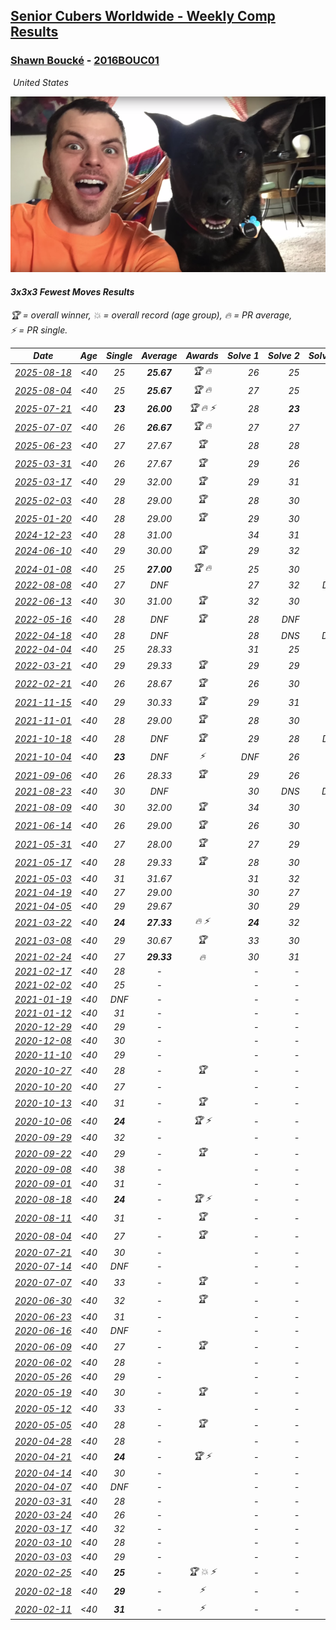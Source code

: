 <style>table {white-space: nowrap;}</style>
<link rel="stylesheet" type="text/css" href="/scw-comp/css/flags.css" />

## [Senior Cubers Worldwide - Weekly Comp Results](/scw-comp/results/)
### [Shawn Boucké](README.md) - [2016BOUC01](https://www.worldcubeassociation.org/persons/2016BOUC01?event=333fm)

<i class="flag flag-US" />&nbsp;United States

![Shawn Boucké](1471010375.png)

#### 3x3x3 Fewest Moves Results

<span style="white-space: nowrap;">🏆 = overall winner</span>, <span style="white-space: nowrap;">💥 = overall record (age group)</span>, <span style="white-space: nowrap;">🔥 = PR average</span>, <span style="white-space: nowrap;">⚡ = PR single</span>.

| Date | Age | Single | Average | Awards | Solve 1 | Solve 2 | Solve 3 | Solution |
| :--: | :--: | :--: | :--: | :--: | --: | --: | --: | :-- |
| [2025-08-18](../../results/2025-08-18/333fm.md) | <40 | 25 | **25.67** | 🏆 🔥 | 26 | 25 | 26 | [Desktop](https://www.facebook.com/events/752385294068410/permalink/753704620603144) / [Mobile](https://m.facebook.com/events/752385294068410?view=permalink&id=753704620603144) |
| [2025-08-04](../../results/2025-08-04/333fm.md) | <40 | 25 | **25.67** | 🏆 🔥 | 27 | 25 | 25 | [Desktop](https://www.facebook.com/events/1028986702765738/permalink/1031414259189649) / [Mobile](https://m.facebook.com/events/1028986702765738?view=permalink&id=1031414259189649) |
| [2025-07-21](../../results/2025-07-21/333fm.md) | <40 | **23** | **26.00** | 🏆 🔥 ⚡ | 28 | **23** | 27 | [Desktop](https://www.facebook.com/events/1358205781912469/permalink/1361054911627556) / [Mobile](https://m.facebook.com/events/1358205781912469?view=permalink&id=1361054911627556) |
| [2025-07-07](../../results/2025-07-07/333fm.md) | <40 | 26 | **26.67** | 🏆 🔥 | 27 | 27 | 26 | [Desktop](https://www.facebook.com/events/1425074485301641/permalink/1425574085251681) / [Mobile](https://m.facebook.com/events/1425074485301641?view=permalink&id=1425574085251681) |
| [2025-06-23](../../results/2025-06-23/333fm.md) | <40 | 27 | 27.67 | 🏆 | 28 | 28 | 27 | [Desktop](https://www.facebook.com/events/1471781897145901/permalink/1481871206136970) / [Mobile](https://m.facebook.com/events/1471781897145901?view=permalink&id=1481871206136970) |
| [2025-03-31](../../results/2025-03-31/333fm.md) | <40 | 26 | 27.67 | 🏆 | 29 | 26 | 28 | [Desktop](https://www.facebook.com/events/1407577470408937/permalink/1408407696992581) / [Mobile](https://m.facebook.com/events/1407577470408937?view=permalink&id=1408407696992581) |
| [2025-03-17](../../results/2025-03-17/333fm.md) | <40 | 29 | 32.00 | 🏆 | 29 | 31 | 36 | [Desktop](https://www.facebook.com/events/1337425114124627/permalink/1343187996881672) / [Mobile](https://m.facebook.com/events/1337425114124627?view=permalink&id=1343187996881672) |
| [2025-02-03](../../results/2025-02-03/333fm.md) | <40 | 28 | 29.00 | 🏆 | 28 | 30 | 29 | [Desktop](https://www.facebook.com/events/605002372462927/permalink/607832905513207) / [Mobile](https://m.facebook.com/events/605002372462927?view=permalink&id=607832905513207) |
| [2025-01-20](../../results/2025-01-20/333fm.md) | <40 | 28 | 29.00 | 🏆 | 29 | 30 | 28 | [Desktop](https://www.facebook.com/events/2431599283867344/permalink/2432421653785107) / [Mobile](https://m.facebook.com/events/2431599283867344?view=permalink&id=2432421653785107) |
| [2024-12-23](../../results/2024-12-23/333fm.md) | <40 | 28 | 31.00 |  | 34 | 31 | 28 | [Desktop](https://www.facebook.com/events/1089321362895258/permalink/1094821089011952) / [Mobile](https://m.facebook.com/events/1089321362895258?view=permalink&id=1094821089011952) |
| [2024-06-10](../../results/2024-06-10/333fm.md) | <40 | 29 | 30.00 | 🏆 | 29 | 32 | 29 | [Desktop](https://www.facebook.com/events/1490716228238504/permalink/1491051661538294) / [Mobile](https://m.facebook.com/events/1490716228238504?view=permalink&id=1491051661538294) |
| [2024-01-08](../../results/2024-01-08/333fm.md) | <40 | 25 | **27.00** | 🏆 🔥 | 25 | 30 | 26 | [Desktop](https://www.facebook.com/events/1863505057415574/permalink/1865347153898031) / [Mobile](https://m.facebook.com/events/1863505057415574?view=permalink&id=1865347153898031) |
| [2022-08-08](../../results/2022-08-08/333fm.md) | <40 | 27 | DNF |  | 27 | 32 | DNF | [Desktop](https://www.facebook.com/events/743432360264158/permalink/743653950241999) / [Mobile](https://m.facebook.com/events/743432360264158?view=permalink&id=743653950241999) |
| [2022-06-13](../../results/2022-06-13/333fm.md) | <40 | 30 | 31.00 | 🏆 | 32 | 30 | 31 | [Desktop](https://www.facebook.com/events/1355444268291662/permalink/1356787354824020) / [Mobile](https://m.facebook.com/events/1355444268291662?view=permalink&id=1356787354824020) |
| [2022-05-16](../../results/2022-05-16/333fm.md) | <40 | 28 | DNF | 🏆 | 28 | DNF | 31 | [Desktop](https://www.facebook.com/events/546388867059564/permalink/546985036999947) / [Mobile](https://m.facebook.com/events/546388867059564?view=permalink&id=546985036999947) |
| [2022-04-18](../../results/2022-04-18/333fm.md) | <40 | 28 | DNF |  | 28 | DNS | DNS | [Desktop](https://www.facebook.com/events/481498517057319/permalink/490090509531453) / [Mobile](https://m.facebook.com/events/481498517057319?view=permalink&id=490090509531453) |
| [2022-04-04](../../results/2022-04-04/333fm.md) | <40 | 25 | 28.33 |  | 31 | 25 | 29 | [Desktop](https://www.facebook.com/events/543899430633638/permalink/547281650295416) / [Mobile](https://m.facebook.com/events/543899430633638?view=permalink&id=547281650295416) |
| [2022-03-21](../../results/2022-03-21/333fm.md) | <40 | 29 | 29.33 | 🏆 | 29 | 29 | 30 | [Desktop](https://www.facebook.com/events/384201419918111/permalink/384798823191704) / [Mobile](https://m.facebook.com/events/384201419918111?view=permalink&id=384798823191704) |
| [2022-02-21](../../results/2022-02-21/333fm.md) | <40 | 26 | 28.67 | 🏆 | 26 | 30 | 30 | [Desktop](https://www.facebook.com/events/2989769407942827/permalink/2991511877768580) / [Mobile](https://m.facebook.com/events/2989769407942827?view=permalink&id=2991511877768580) |
| [2021-11-15](../../results/2021-11-15/333fm.md) | <40 | 29 | 30.33 | 🏆 | 29 | 31 | 31 | [Desktop](https://www.facebook.com/events/1076726019752601/permalink/1077229153035621) / [Mobile](https://m.facebook.com/events/1076726019752601?view=permalink&id=1077229153035621) |
| [2021-11-01](../../results/2021-11-01/333fm.md) | <40 | 28 | 29.00 | 🏆 | 28 | 30 | 29 | [Desktop](https://www.facebook.com/events/910716506546256/permalink/916039186013988) / [Mobile](https://m.facebook.com/events/910716506546256?view=permalink&id=916039186013988) |
| [2021-10-18](../../results/2021-10-18/333fm.md) | <40 | 28 | DNF | 🏆 | 29 | 28 | DNF | [Desktop](https://www.facebook.com/events/1259045454518676/permalink/1263366780753210) / [Mobile](https://m.facebook.com/events/1259045454518676?view=permalink&id=1263366780753210) |
| [2021-10-04](../../results/2021-10-04/333fm.md) | <40 | **23** | DNF | ⚡ | DNF | 26 | **23** | [Desktop](https://www.facebook.com/events/382724596896965/permalink/385869249915833) / [Mobile](https://m.facebook.com/events/382724596896965?view=permalink&id=385869249915833) |
| [2021-09-06](../../results/2021-09-06/333fm.md) | <40 | 26 | 28.33 | 🏆 | 29 | 26 | 30 | [Desktop](https://www.facebook.com/events/847808675877888/permalink/849616509030438) / [Mobile](https://m.facebook.com/events/847808675877888?view=permalink&id=849616509030438) |
| [2021-08-23](../../results/2021-08-23/333fm.md) | <40 | 30 | DNF |  | 30 | DNS | DNS | [Desktop](https://www.facebook.com/events/367378891664957/permalink/376837077385805) / [Mobile](https://m.facebook.com/events/367378891664957?view=permalink&id=376837077385805) |
| [2021-08-09](../../results/2021-08-09/333fm.md) | <40 | 30 | 32.00 | 🏆 | 34 | 30 | 32 | [Desktop](https://www.facebook.com/events/152343557033714/permalink/161108052823931) / [Mobile](https://m.facebook.com/events/152343557033714?view=permalink&id=161108052823931) |
| [2021-06-14](../../results/2021-06-14/333fm.md) | <40 | 26 | 29.00 | 🏆 | 26 | 30 | 31 | [Desktop](https://www.facebook.com/events/183961263668092/permalink/185234053540813) / [Mobile](https://m.facebook.com/events/183961263668092?view=permalink&id=185234053540813) |
| [2021-05-31](../../results/2021-05-31/333fm.md) | <40 | 27 | 28.00 | 🏆 | 27 | 29 | 28 | [Desktop](https://www.facebook.com/events/146430280852734/permalink/147024317459997) / [Mobile](https://m.facebook.com/events/146430280852734?view=permalink&id=147024317459997) |
| [2021-05-17](../../results/2021-05-17/333fm.md) | <40 | 28 | 29.33 | 🏆 | 28 | 30 | 30 | [Desktop](https://www.facebook.com/events/1839966109492250/permalink/1841571262665068) / [Mobile](https://m.facebook.com/events/1839966109492250?view=permalink&id=1841571262665068) |
| [2021-05-03](../../results/2021-05-03/333fm.md) | <40 | 31 | 31.67 |  | 31 | 32 | 32 | [Desktop](https://www.facebook.com/events/177058757615887/permalink/181534687168294) / [Mobile](https://m.facebook.com/events/177058757615887?view=permalink&id=181534687168294) |
| [2021-04-19](../../results/2021-04-19/333fm.md) | <40 | 27 | 29.00 |  | 30 | 27 | 30 | [Desktop](https://www.facebook.com/events/2368271729980974/permalink/2372440556230758) / [Mobile](https://m.facebook.com/events/2368271729980974?view=permalink&id=2372440556230758) |
| [2021-04-05](../../results/2021-04-05/333fm.md) | <40 | 29 | 29.67 |  | 30 | 29 | 30 | [Desktop](https://www.facebook.com/events/477611800103946/permalink/479098549955271) / [Mobile](https://m.facebook.com/events/477611800103946?view=permalink&id=479098549955271) |
| [2021-03-22](../../results/2021-03-22/333fm.md) | <40 | **24** | **27.33** | 🔥 ⚡ | **24** | 32 | 26 | [Desktop](https://www.facebook.com/events/3984414398292690/permalink/3989367547797375) / [Mobile](https://m.facebook.com/events/3984414398292690?view=permalink&id=3989367547797375) |
| [2021-03-08](../../results/2021-03-08/333fm.md) | <40 | 29 | 30.67 | 🏆 | 33 | 30 | 29 | [Desktop](https://www.facebook.com/events/940131253397489/permalink/942504046493543) / [Mobile](https://m.facebook.com/events/940131253397489?view=permalink&id=942504046493543) |
| [2021-02-24](../../results/2021-02-24/333fm.md) | <40 | 27 | **29.33** | 🔥 | 30 | 31 | 27 | [Desktop](https://www.facebook.com/events/169585158108640/permalink/170457244688098) / [Mobile](https://m.facebook.com/events/169585158108640?view=permalink&id=170457244688098) |
| [2021-02-17](../../results/2021-02-17/333fm.md) | <40 | 28 | - |  | - | - | - | [Desktop](https://www.facebook.com/events/426651405110180/permalink/428901118218542) / [Mobile](https://m.facebook.com/events/426651405110180?view=permalink&id=428901118218542) |
| [2021-02-02](../../results/2021-02-02/333fm.md) | <40 | 25 | - |  | - | - | - | [Desktop](https://www.facebook.com/events/117342666946735/permalink/120005156680486) / [Mobile](https://m.facebook.com/events/117342666946735?view=permalink&id=120005156680486) |
| [2021-01-19](../../results/2021-01-19/333fm.md) | <40 | DNF | - |  | - | - | - | [Desktop](https://www.facebook.com/events/208650107637875/permalink/211942950641924) / [Mobile](https://m.facebook.com/events/208650107637875?view=permalink&id=211942950641924) |
| [2021-01-12](../../results/2021-01-12/333fm.md) | <40 | 31 | - |  | - | - | - | [Desktop](https://www.facebook.com/events/869995520463501/permalink/872604180202635) / [Mobile](https://m.facebook.com/events/869995520463501?view=permalink&id=872604180202635) |
| [2020-12-29](../../results/2020-12-29/333fm.md) | <40 | 29 | - |  | - | - | - | [Desktop](https://www.facebook.com/events/1029021234175509/permalink/1031076583969974) / [Mobile](https://m.facebook.com/events/1029021234175509?view=permalink&id=1031076583969974) |
| [2020-12-08](../../results/2020-12-08/333fm.md) | <40 | 30 | - |  | - | - | - | [Desktop](https://www.facebook.com/events/826580621409551/permalink/829142414486705) / [Mobile](https://m.facebook.com/events/826580621409551?view=permalink&id=829142414486705) |
| [2020-11-10](../../results/2020-11-10/333fm.md) | <40 | 29 | - |  | - | - | - | [Desktop](https://www.facebook.com/events/280668606638446/permalink/281544989884141) / [Mobile](https://m.facebook.com/events/280668606638446?view=permalink&id=281544989884141) |
| [2020-10-27](../../results/2020-10-27/333fm.md) | <40 | 28 | - | 🏆 | - | - | - | [Desktop](https://www.facebook.com/events/880057996062875/permalink/881182359283772) / [Mobile](https://m.facebook.com/events/880057996062875?view=permalink&id=881182359283772) |
| [2020-10-20](../../results/2020-10-20/333fm.md) | <40 | 27 | - |  | - | - | - | [Desktop](https://www.facebook.com/events/3058979497541923/permalink/3061106023995937) / [Mobile](https://m.facebook.com/events/3058979497541923?view=permalink&id=3061106023995937) |
| [2020-10-13](../../results/2020-10-13/333fm.md) | <40 | 31 | - | 🏆 | - | - | - | [Desktop](https://www.facebook.com/events/671611896802943/permalink/674202033210596) / [Mobile](https://m.facebook.com/events/671611896802943?view=permalink&id=674202033210596) |
| [2020-10-06](../../results/2020-10-06/333fm.md) | <40 | **24** | - | 🏆 ⚡ | - | - | - | [Desktop](https://www.facebook.com/events/836710610404618/permalink/839749483434064) / [Mobile](https://m.facebook.com/events/836710610404618?view=permalink&id=839749483434064) |
| [2020-09-29](../../results/2020-09-29/333fm.md) | <40 | 32 | - |  | - | - | - | [Desktop](https://www.facebook.com/events/335206657590456/permalink/335776474200141) / [Mobile](https://m.facebook.com/events/335206657590456?view=permalink&id=335776474200141) |
| [2020-09-22](../../results/2020-09-22/333fm.md) | <40 | 29 | - | 🏆 | - | - | - | [Desktop](https://www.facebook.com/events/793763071442450/permalink/794424971376260) / [Mobile](https://m.facebook.com/events/793763071442450?view=permalink&id=794424971376260) |
| [2020-09-08](../../results/2020-09-08/333fm.md) | <40 | 38 | - |  | - | - | - | [Desktop](https://www.facebook.com/events/328891351562846/permalink/330952128023435) / [Mobile](https://m.facebook.com/events/328891351562846?view=permalink&id=330952128023435) |
| [2020-09-01](../../results/2020-09-01/333fm.md) | <40 | 31 | - |  | - | - | - | [Desktop](https://www.facebook.com/events/2722940861324520/permalink/2726775390941067) / [Mobile](https://m.facebook.com/events/2722940861324520?view=permalink&id=2726775390941067) |
| [2020-08-18](../../results/2020-08-18/333fm.md) | <40 | **24** | - | 🏆 ⚡ | - | - | - | [Desktop](https://www.facebook.com/events/1040688916351072/permalink/1044955992591031) / [Mobile](https://m.facebook.com/events/1040688916351072?view=permalink&id=1044955992591031) |
| [2020-08-11](../../results/2020-08-11/333fm.md) | <40 | 31 | - | 🏆 | - | - | - | [Desktop](https://www.facebook.com/events/959119871274156/permalink/961963137656496) / [Mobile](https://m.facebook.com/events/959119871274156?view=permalink&id=961963137656496) |
| [2020-08-04](../../results/2020-08-04/333fm.md) | <40 | 27 | - | 🏆 | - | - | - | [Desktop](https://www.facebook.com/events/665512590717721/permalink/666925327243114) / [Mobile](https://m.facebook.com/events/665512590717721?view=permalink&id=666925327243114) |
| [2020-07-21](../../results/2020-07-21/333fm.md) | <40 | 30 | - |  | - | - | - | [Desktop](https://www.facebook.com/events/720490528496412/permalink/722760851602713) / [Mobile](https://m.facebook.com/events/720490528496412?view=permalink&id=722760851602713) |
| [2020-07-14](../../results/2020-07-14/333fm.md) | <40 | DNF | - |  | - | - | - | [Desktop](https://www.facebook.com/events/1103134150080209/permalink/1106994676360823) / [Mobile](https://m.facebook.com/events/1103134150080209?view=permalink&id=1106994676360823) |
| [2020-07-07](../../results/2020-07-07/333fm.md) | <40 | 33 | - | 🏆 | - | - | - | [Desktop](https://www.facebook.com/events/881997795616111/permalink/883605065455384) / [Mobile](https://m.facebook.com/events/881997795616111?view=permalink&id=883605065455384) |
| [2020-06-30](../../results/2020-06-30/333fm.md) | <40 | 32 | - | 🏆 | - | - | - | [Desktop](https://www.facebook.com/events/1574705676027540/permalink/1575348462629928) / [Mobile](https://m.facebook.com/events/1574705676027540?view=permalink&id=1575348462629928) |
| [2020-06-23](../../results/2020-06-23/333fm.md) | <40 | 31 | - |  | - | - | - | [Desktop](https://www.facebook.com/events/284763775909443/permalink/287335005652320) / [Mobile](https://m.facebook.com/events/284763775909443?view=permalink&id=287335005652320) |
| [2020-06-16](../../results/2020-06-16/333fm.md) | <40 | DNF | - |  | - | - | - | [Desktop](https://www.facebook.com/events/753945178677521/permalink/756328728439166) / [Mobile](https://m.facebook.com/events/753945178677521?view=permalink&id=756328728439166) |
| [2020-06-09](../../results/2020-06-09/333fm.md) | <40 | 27 | - | 🏆 | - | - | - | [Desktop](https://www.facebook.com/events/855783411578420/permalink/856857321471029) / [Mobile](https://m.facebook.com/events/855783411578420?view=permalink&id=856857321471029) |
| [2020-06-02](../../results/2020-06-02/333fm.md) | <40 | 28 | - |  | - | - | - | [Desktop](https://www.facebook.com/events/3920457157996941/permalink/3940376476005009) / [Mobile](https://m.facebook.com/events/3920457157996941?view=permalink&id=3940376476005009) |
| [2020-05-26](../../results/2020-05-26/333fm.md) | <40 | 29 | - |  | - | - | - | [Desktop](https://www.facebook.com/events/2622968941252005/permalink/2623283234553909) / [Mobile](https://m.facebook.com/events/2622968941252005?view=permalink&id=2623283234553909) |
| [2020-05-19](../../results/2020-05-19/333fm.md) | <40 | 30 | - | 🏆 | - | - | - | [Desktop](https://www.facebook.com/events/568280284126471/permalink/571540883800411) / [Mobile](https://m.facebook.com/events/568280284126471?view=permalink&id=571540883800411) |
| [2020-05-12](../../results/2020-05-12/333fm.md) | <40 | 33 | - |  | - | - | - | [Desktop](https://www.facebook.com/events/2563130363933815/permalink/2563326017247583) / [Mobile](https://m.facebook.com/events/2563130363933815?view=permalink&id=2563326017247583) |
| [2020-05-05](../../results/2020-05-05/333fm.md) | <40 | 28 | - | 🏆 | - | - | - | [Desktop](https://www.facebook.com/events/271150663928664/permalink/271684503875280) / [Mobile](https://m.facebook.com/events/271150663928664?view=permalink&id=271684503875280) |
| [2020-04-28](../../results/2020-04-28/333fm.md) | <40 | 28 | - |  | - | - | - | [Desktop](https://www.facebook.com/events/339284923718995/permalink/339355220378632) / [Mobile](https://m.facebook.com/events/339284923718995?view=permalink&id=339355220378632) |
| [2020-04-21](../../results/2020-04-21/333fm.md) | <40 | **24** | - | 🏆 ⚡ | - | - | - | [Desktop](https://www.facebook.com/events/573932290186676/permalink/574620073451231) / [Mobile](https://m.facebook.com/events/573932290186676?view=permalink&id=574620073451231) |
| [2020-04-14](../../results/2020-04-14/333fm.md) | <40 | 30 | - |  | - | - | - | [Desktop](https://www.facebook.com/events/1537311246473343/permalink/1538789432992191) / [Mobile](https://m.facebook.com/events/1537311246473343?view=permalink&id=1538789432992191) |
| [2020-04-07](../../results/2020-04-07/333fm.md) | <40 | DNF | - |  | - | - | - | [Desktop](https://www.facebook.com/events/253518435802861/permalink/254356069052431) / [Mobile](https://m.facebook.com/events/253518435802861?view=permalink&id=254356069052431) |
| [2020-03-31](../../results/2020-03-31/333fm.md) | <40 | 28 | - |  | - | - | - | [Desktop](https://www.facebook.com/events/511598773063510/permalink/512363329653721) / [Mobile](https://m.facebook.com/events/511598773063510?view=permalink&id=512363329653721) |
| [2020-03-24](../../results/2020-03-24/333fm.md) | <40 | 26 | - |  | - | - | - | [Desktop](https://www.facebook.com/events/500266387310754/permalink/501216437215749) / [Mobile](https://m.facebook.com/events/500266387310754?view=permalink&id=501216437215749) |
| [2020-03-17](../../results/2020-03-17/333fm.md) | <40 | 32 | - |  | - | - | - | [Desktop](https://www.facebook.com/events/210706923625115/permalink/211886366840504) / [Mobile](https://m.facebook.com/events/210706923625115?view=permalink&id=211886366840504) |
| [2020-03-10](../../results/2020-03-10/333fm.md) | <40 | 28 | - |  | - | - | - | [Desktop](https://www.facebook.com/events/640532176759268/permalink/640567056755780) / [Mobile](https://m.facebook.com/events/640532176759268?view=permalink&id=640567056755780) |
| [2020-03-03](../../results/2020-03-03/333fm.md) | <40 | 29 | - |  | - | - | - | [Desktop](https://www.facebook.com/events/235909040903027/permalink/236098827550715) / [Mobile](https://m.facebook.com/events/235909040903027?view=permalink&id=236098827550715) |
| [2020-02-25](../../results/2020-02-25/333fm.md) | <40 | **25** | - | 🏆 💥 ⚡ | - | - | - | [Desktop](https://www.facebook.com/events/215751886207638/permalink/215957959520364) / [Mobile](https://m.facebook.com/events/215751886207638?view=permalink&id=215957959520364) |
| [2020-02-18](../../results/2020-02-18/333fm.md) | <40 | **29** | - | ⚡ | - | - | - | [Desktop](https://www.facebook.com/groups/1604105099735401/permalink/2146673152145257) / [Mobile](https://m.facebook.com/groups/1604105099735401?view=permalink&id=2146673152145257) |
| [2020-02-11](../../results/2020-02-11/333fm.md) | <40 | **31** | - | ⚡ | - | - | - | [Desktop](https://www.facebook.com/groups/1604105099735401/permalink/2138923996253506) / [Mobile](https://m.facebook.com/groups/1604105099735401?view=permalink&id=2138923996253506) |


<!-- Global site tag (gtag.js) - Google Analytics -->
<script async src="https://www.googletagmanager.com/gtag/js?id=UA-86348435-3"></script>
<script>window.dataLayer = window.dataLayer || []; function gtag() {dataLayer.push(arguments);} gtag('js', new Date()); gtag('config', 'UA-86348435-3');</script>
